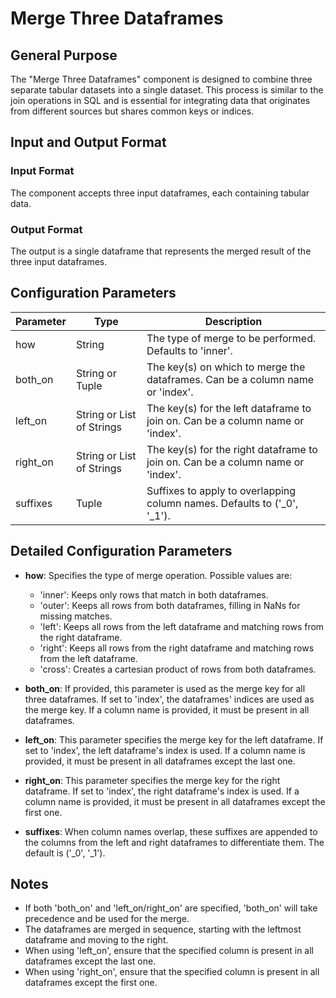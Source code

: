 # Merge Three Dataframes

## General Purpose

The "Merge Three Dataframes" component is designed to combine three separate tabular datasets into a single dataset. This process is similar to the join operations in SQL and is essential for integrating data that originates from different sources but shares common keys or indices.

## Input and Output Format

### Input Format
The component accepts three input dataframes, each containing tabular data.

### Output Format
The output is a single dataframe that represents the merged result of the three input dataframes.

## Configuration Parameters

| Parameter | Type | Description |
|-----------|------|-------------|
| how       | String | The type of merge to be performed. Defaults to 'inner'. |
| both_on   | String or Tuple | The key(s) on which to merge the dataframes. Can be a column name or 'index'. |
| left_on   | String or List of Strings | The key(s) for the left dataframe to join on. Can be a column name or 'index'. |
| right_on  | String or List of Strings | The key(s) for the right dataframe to join on. Can be a column name or 'index'. |
| suffixes  | Tuple | Suffixes to apply to overlapping column names. Defaults to ('_0', '_1'). |

## Detailed Configuration Parameters

- **how**: Specifies the type of merge operation. Possible values are:
  - 'inner': Keeps only rows that match in both dataframes.
  - 'outer': Keeps all rows from both dataframes, filling in NaNs for missing matches.
  - 'left': Keeps all rows from the left dataframe and matching rows from the right dataframe.
  - 'right': Keeps all rows from the right dataframe and matching rows from the left dataframe.
  - 'cross': Creates a cartesian product of rows from both dataframes.

- **both_on**: If provided, this parameter is used as the merge key for all three dataframes. If set to 'index', the dataframes' indices are used as the merge key. If a column name is provided, it must be present in all dataframes.

- **left_on**: This parameter specifies the merge key for the left dataframe. If set to 'index', the left dataframe's index is used. If a column name is provided, it must be present in all dataframes except the last one.

- **right_on**: This parameter specifies the merge key for the right dataframe. If set to 'index', the right dataframe's index is used. If a column name is provided, it must be present in all dataframes except the first one.

- **suffixes**: When column names overlap, these suffixes are appended to the columns from the left and right dataframes to differentiate them. The default is ('_0', '_1').

## Notes

- If both 'both_on' and 'left_on/right_on' are specified, 'both_on' will take precedence and be used for the merge.
- The dataframes are merged in sequence, starting with the leftmost dataframe and moving to the right.
- When using 'left_on', ensure that the specified column is present in all dataframes except the last one.
- When using 'right_on', ensure that the specified column is present in all dataframes except the first one.